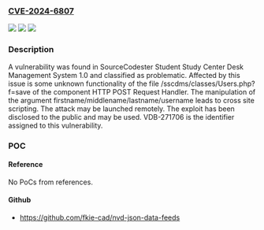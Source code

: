 ### [CVE-2024-6807](https://cve.mitre.org/cgi-bin/cvename.cgi?name=CVE-2024-6807)
![](https://img.shields.io/static/v1?label=Product&message=Student%20Study%20Center%20Desk%20Management%20System&color=blue)
![](https://img.shields.io/static/v1?label=Version&message=%3D%201.0%20&color=brighgreen)
![](https://img.shields.io/static/v1?label=Vulnerability&message=CWE-79%20Cross%20Site%20Scripting&color=brighgreen)

### Description

A vulnerability was found in SourceCodester Student Study Center Desk Management System 1.0 and classified as problematic. Affected by this issue is some unknown functionality of the file /sscdms/classes/Users.php?f=save of the component HTTP POST Request Handler. The manipulation of the argument firstname/middlename/lastname/username leads to cross site scripting. The attack may be launched remotely. The exploit has been disclosed to the public and may be used. VDB-271706 is the identifier assigned to this vulnerability.

### POC

#### Reference
No PoCs from references.

#### Github
- https://github.com/fkie-cad/nvd-json-data-feeds

